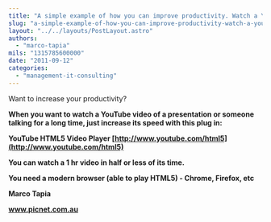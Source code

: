 ```yaml
---
title: "A simple example of how you can improve productivity. Watch a YouTube video in half of its time."
slug: "a-simple-example-of-how-you-can-improve-productivity-watch-a-youtube-video-in-half-of-its-time"
layout: "../../layouts/PostLayout.astro"
authors: 
  - "marco-tapia"
mils: "1315785600000"
date: "2011-09-12"
categories: 
  - "management-it-consulting"
---
```


Want to increase your productivity? 

**When you want to watch a YouTube video of a presentation or someone talking for a long time, just increase its speed with this plug in:**

**YouTube HTML5 Video Player [http://www.youtube.com/html5](http://www.youtube.com/html5)**

**You can watch a 1 hr video in half or less of its time.**

**You need a modern browser (able to play HTML5) - Chrome, Firefox, etc**

**Marco Tapia**

**www.picnet.com.au**
